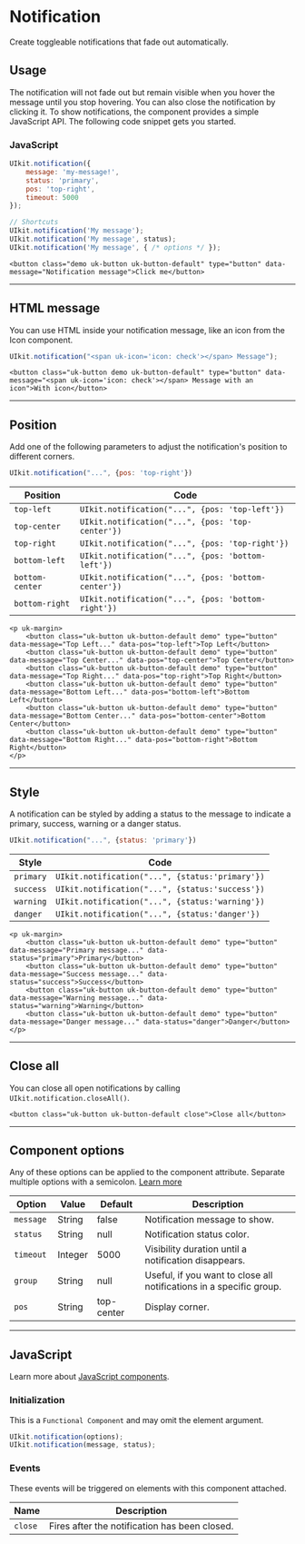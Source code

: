 # Notification

<p class="uk-text-lead">Create toggleable notifications that fade out automatically.</p>

## Usage

The notification will not fade out but remain visible when you hover the message until you stop hovering. You can also close the notification by clicking it. To show notifications, the component provides a simple JavaScript API. The following code snippet gets you started.

### JavaScript

```js
UIkit.notification({
    message: 'my-message!',
    status: 'primary',
    pos: 'top-right',
    timeout: 5000
});

// Shortcuts
UIkit.notification('My message');
UIkit.notification('My message', status);
UIkit.notification('My message', { /* options */ });
```

```example
<button class="demo uk-button uk-button-default" type="button" data-message="Notification message">Click me</button>
```

***

## HTML message

You can use HTML inside your notification message, like an icon from the Icon component.

```js
UIkit.notification("<span uk-icon='icon: check'></span> Message");
```

```example
<button class="uk-button demo uk-button-default" type="button" data-message="<span uk-icon='icon: check'></span> Message with an icon">With icon</button>
```

***

## Position

Add one of the following parameters to adjust the notification's position to different corners.


```js
UIkit.notification("...", {pos: 'top-right'})
```

| Position        | Code |
| --------------- | ---- |
| `top-left`      | `UIkit.notification("...", {pos: 'top-left'})`      |
| `top-center`    | `UIkit.notification("...", {pos: 'top-center'})`    |
| `top-right`     | `UIkit.notification("...", {pos: 'top-right'})`     |
| `bottom-left`   | `UIkit.notification("...", {pos: 'bottom-left'})`   |
| `bottom-center` | `UIkit.notification("...", {pos: 'bottom-center'})` |
| `bottom-right`  | `UIkit.notification("...", {pos: 'bottom-right'})`  |


```example
<p uk-margin>
    <button class="uk-button uk-button-default demo" type="button" data-message="Top Left..." data-pos="top-left">Top Left</button>
    <button class="uk-button uk-button-default demo" type="button" data-message="Top Center..." data-pos="top-center">Top Center</button>
    <button class="uk-button uk-button-default demo" type="button" data-message="Top Right..." data-pos="top-right">Top Right</button>
    <button class="uk-button uk-button-default demo" type="button" data-message="Bottom Left..." data-pos="bottom-left">Bottom Left</button>
    <button class="uk-button uk-button-default demo" type="button" data-message="Bottom Center..." data-pos="bottom-center">Bottom Center</button>
    <button class="uk-button uk-button-default demo" type="button" data-message="Bottom Right..." data-pos="bottom-right">Bottom Right</button>
</p>
```


***

## Style

A notification can be styled by adding a status to the message to indicate a primary, success, warning or a danger status.

```js
UIkit.notification("...", {status: 'primary'})
```

| Style     | Code |
| --------- | ---- |
| `primary` | `UIkit.notification("...", {status:'primary'})` |
| `success` | `UIkit.notification("...", {status:'success'})` |
| `warning` | `UIkit.notification("...", {status:'warning'})` |
| `danger`  | `UIkit.notification("...", {status:'danger'})`  |

```example
<p uk-margin>
    <button class="uk-button uk-button-default demo" type="button" data-message="Primary message..." data-status="primary">Primary</button>
    <button class="uk-button uk-button-default demo" type="button" data-message="Success message..." data-status="success">Success</button>
    <button class="uk-button uk-button-default demo" type="button" data-message="Warning message..." data-status="warning">Warning</button>
    <button class="uk-button uk-button-default demo" type="button" data-message="Danger message..." data-status="danger">Danger</button>
</p>
```

***

## Close all

You can close all open notifications by calling `UIkit.notification.closeAll()`.

```example
<button class="uk-button uk-button-default close">Close all</button>
```


<script src="../assets/uikit/dist/js/components/notification.min.js"></script>
<script>
jQuery('button.demo').on('click', function() {
    UIkit.notification($(this).data());
});
jQuery('button.close').on('click', function() {
    UIkit.notification.closeAll();
});
</script>

***

## Component options

Any of these options can be applied to the component attribute. Separate multiple options with a semicolon. [Learn more](javascript.md#component-configuration)

| Option     | Value   | Default    | Description                                                         |
|------------|---------|------------|---------------------------------------------------------------------|
| `message ` | String  | false      | Notification message to show.                                       |
| `status`   | String  | null       | Notification status color.                                          |
| `timeout`  | Integer | 5000       | Visibility duration until a notification disappears.                |
| `group`    | String  | null       | Useful, if you want to close all notifications in a specific group. |
| `pos`      | String  | top-center | Display corner.                                                     |

***

## JavaScript

Learn more about [JavaScript components](javascript.md#programmatic-use).

### Initialization

This is a `Functional Component` and may omit the element argument.

```js
UIkit.notification(options);
UIkit.notification(message, status);
```

### Events

These events will be triggered on elements with this component attached.

| Name | Description |
| --- | --- |
| `close` | Fires after the notification has been closed. |

